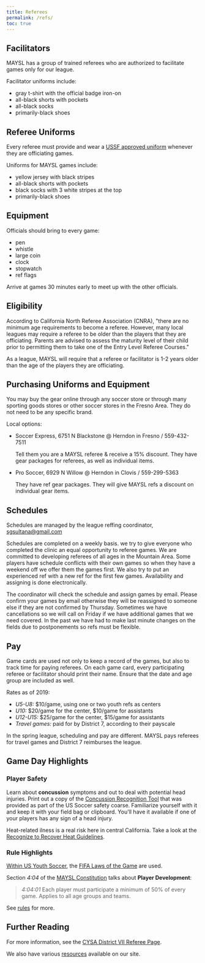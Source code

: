 ```yaml
---
title: Referees
permalink: /refs/
toc: true
---
```


## Facilitators

MAYSL has a group of trained referees who are authorized to facilitate
games only for our league.

Facilitator uniforms include:

* gray t-shirt with the official badge iron-on
* all-black shorts with pockets
* all-black socks
* primarily-black shoes


## Referee Uniforms

Every referee must provide and wear a [USSF approved uniform](
https://officialsports.com/referee-uniforms/ussf-economy-jerseys/)
whenever they are officiating games.

Uniforms for MAYSL games include:

* yellow jersey with black stripes
* all-black shorts with pockets
* black socks with 3 white stripes at the top
* primarily-black shoes


## Equipment

Officials should bring to every game:

* pen
* whistle
* large coin
* clock
* stopwatch
* ref flags

Arrive at games 30 minutes early to meet up with the other officials.


## Eligibility

According to California North Referee Association (CNRA), "there are no minimum
age requirements to become a referee. However, many local leagues may require a
referee to be older than the players that they are officiating. Parents are
advised to assess the maturity level of their child prior to permitting them to
take one of the Entry Level Referee Courses."

As a league, MAYSL will require that a referee or facilitator is 1-2 years older
than the age of the players they are officiating.


## Purchasing Uniforms and Equipment
 
You may buy the gear online through any soccer store or through many sporting
goods stores or other soccer stores in the Fresno Area.  They do not need to be
any specific brand.

Local options:

* Soccer Express, 6751 N Blackstone @ Herndon in Fresno / 559-432-7511

	Tell them you are a MAYSL referee & receive a 15% discount.
	They have gear packages for referees, as well as individual items.
 
* Pro Soccer, 6929 N Willow @ Herndon in Clovis / 559-299-5363

	They have ref gear packages. They will give MAYSL refs a discount
    on individual gear items.


## Schedules

Schedules are managed by the league reffing coordinator, sgsultana@gmail.com

Schedules are completed on a weekly basis. we try to give everyone who completed
the clinic an equal opportunity to referee games. We are committed to developing
referees of all ages in the Mountain Area. Some players have schedule conflicts
with their own games so when they have a weekend off we offer them the games
first. We also try to put an experienced ref with a new ref for the first few
games. Availability and assigning is done electronically.

The coordinator will check the schedule and assign games by email.  Please
confirm your games by email otherwise they will be reassigned to someone else if
they are not confirmed by Thursday. Sometimes we have cancellations so we will
call on Friday if we have additional games that we need covered. In the past we
have had to make last minute changes on the fields due to postponements so refs
must be flexible.


## Pay

Game cards are used not only to keep a record of the games, but also to track
time for paying referees. On each game card, every participating referee or
facilitator should print their name. Ensure that the date and age group are
included as well.

Rates as of 2019:

* _U5-U8:_ $10/game, using one or two youth refs as centers
* _U10:_ $20/game for the center, $10/game for assistants
* _U12-U15:_ $25/game for the center, $15/game for assistants
* _Travel games:_ paid for by District 7, according to their payscale

In the spring league, scheduling and pay are different. MAYSL pays referees for
travel games and District 7 reimburses the league.


## Game Day Highlights

### Player Safety

Learn about **concussion** symptoms and out to deal with potential head injuries.
Print out a copy of the [Concussion Recognition Tool](/files/concussion-field-guide.pdf)
that was provided as part of the US Soccer safety coarse. Familiarize yourself with it
and keep it with your field bag or clipboard. You'll have it available if one of your
players has any sign of a head injury.

Heat-related ilness is a real risk here in central California. Take a look at the
[Recognize to Recover Heat Guidelines](/files/recognize-to-recover-heat-guidlines.pdf).


### Rule Highlights

[Within US Youth Soccer](https://www.usyouthsoccer.org/referees/rules-of-the-game/),
the [FIFA Laws of the Game](https://www.ussoccer.com/referee-program/laws-of-the-game)
are used.

Section _4:04_ of the [MAYSL Constitution](/files/maysl-by-laws.pdf) talks about
**Player Development**:

> _4:04:01_ Each player must participate a minimum of 50% of every game. Applies to all
age groups and teams.

See [rules](/rules/) for more.


## Further Reading

For more information, see the [CYSA District VII Referee Page](
https://cysadistrict7.org/for-referees/).

We also have various [resources](/resources/) available on our site.
